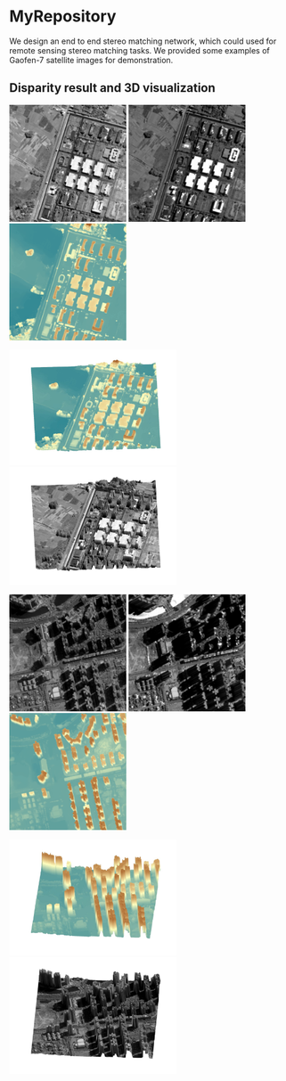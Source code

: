 # MyRepository
We design an end to end stereo matching network, which could used for remote sensing stereo matching tasks.
We provided some examples of Gaofen-7 satellite images for demonstration.

## Disparity result and 3D visualization
<img src="fig/left1.jpg" width="210px"> <img src="fig/right1.jpg" width="210px"> <img src="fig/1.png" width="210px">

<img src="fig/1D.jpg" width="300px"> <img src="fig/1-D.jpg" width="300px">


<img src="fig/left2.jpg" width="210px"> <img src="fig/right2.jpg" width="210px"> <img src="fig/2.png" width="210px">

<img src="fig/2D.jpg" width="300px"> <img src="fig/2-D.jpg" width="300px">
